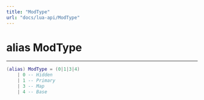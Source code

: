 ```yaml
---
title: "ModType"
url: "docs/lua-api/ModType"
---
```

# alias ModType
---



```lua
(alias) ModType = (0|1|3|4)
    | 0 -- Hidden
    | 1 -- Primary
    | 3 -- Map
    | 4 -- Base

```




